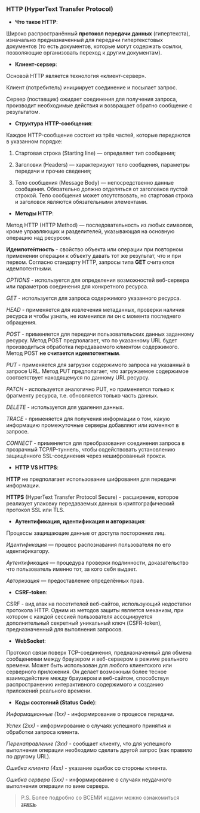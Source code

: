 ### HTTP (HyperText Transfer Protocol)

* **Что такое HTTP**:

Широко распространённый **протокол передачи данных** (гипертекста), изначально предназначенный для передачи гипертекстовых документов (то есть документов, которые могут содержать ссылки, позволяющие организовать переход к другим документам).

* **Клиент-сервер**:

Основой HTTP является технология «клиент-сервер». 

Клиент (потребитель) инициирует соединение и посылает запрос.

Сервер (поставщик) ожидает соединения для получения запроса, производит необходимые действия и возвращает обратно сообщение с результатом.

* **Структура HTTP-сообщения**:

Каждое HTTP-сообщение состоит из трёх частей, которые передаются в указанном порядке:

1. Стартовая строка (Starting line) — определяет тип сообщения;

2. Заголовки (Headers) — характеризуют тело сообщения, параметры передачи и прочие сведения;

3. Тело сообщения (Message Body) — непосредственно данные сообщения. Обязательно должно отделяться от заголовков пустой строкой. Тело сообщения может отсутствовать, но стартовая строка и заголовок являются обязательными элементами. 

* **Методы HTTP**:

Метод HTTP (HTTP Method) — последовательность из любых символов, кроме управляющих и разделителей, указывающая на основную операцию над ресурсом.

**Идемпоте́нтность** - свойство объекта или операции при повторном применении операции к объекту давать тот же результат, что и при первом. Согласно стандарту HTTP, запросы типа **GET** считаются идемпотентными.

*OPTIONS* - используется для определения возможностей веб-сервера или параметров соединения для конкретного ресурса.

*GET* - используется для запроса содержимого указанного ресурса. 

*HEAD* - применяется для извлечения метаданных, проверки наличия ресурса и чтобы узнать, не изменился ли он с момента последнего обращения.

*POST* - применяется для передачи пользовательских данных заданному ресурсу. Метод POST предполагает, что по указанному URL будет производиться обработка передаваемого клиентом содержимого. Метод POST **не считается идемпотентным**.

*PUT* - применяется для загрузки содержимого запроса на указанный в запросе URL. Метод PUT предполагает, что загружаемое содержимое соответствует находящемуся по данному URL ресурсу.

*PATCH* - используется аналогично PUT, но применяется только к фрагменту ресурса, т.е. обновляется только часть данных.

*DELETE* - используется для удаления данных.

*TRACE* - применяется для получения информации о том, какую информацию промежуточные серверы добавляют или изменяют в запросе.

*CONNECT* - применяется для преобразования соединения запроса в прозрачный TCP/IP-туннель, чтобы содействовать установлению защищённого SSL-соединения через нешифрованный прокси.

* **HTTP VS HTTPS**:

**HTTP** не предполагает использование шифрования для передачи информации.

**HTTPS** (HyperText Transfer Protocol Secure) - расширение, которое реализует упаковку передаваемых данных в криптографический протокол SSL или TLS.


* **Аутентификация, идентификация и авторизация**:

Процессы защищающие данные от доступа посторонних лиц.

*Идентификация* — процесс распознавания пользователя по его идентификатору.

*Аутентификация* — процедура проверки подлинности, доказательство что пользователь именно тот, за кого себя выдает.

*Авторизация* — предоставление определённых прав.

* **CSRF-token**:

CSRF - вид атак на посетителей веб-сайтов, использующий недостатки протокола HTTP. Одним из методов защиты является механизм, при котором с каждой сессией пользователя ассоциируется дополнительный секретный уникальный ключ (CSFR-token), предназначенный для выполнения запросов.

* **WebSocket**:

Протокол связи поверх TCP-соединения, предназначенный для обмена сообщениями между браузером и веб-сервером в режиме реального времени. Может быть использован для любого клиентского или серверного приложения. Он делает возможным более тесное взаимодействие между браузером и веб-сайтом, способствуя распространению интерактивного содержимого и созданию приложений реального времени.

* **Коды состояний (Status Code)**:

*Информационные (1хх)* - информирование о процессе передачи.

*Успех (2хх)* - информирование о случаях успешного принятия и обработки запроса клиента.

*Перенаправление (3хх)* - сообщает клиенту, что для успешного выполнения операции необходимо сделать другой запрос (как правило по другому URL).

*Ошибка клиента (4хх)* - указание ошибок со стороны клиента.

*Ошибка сервера (5хх)* - информирование о случаях неудачного выполнения операции по вине сервера.

> P.S. Более подробно со ВСЕМИ кодами можно ознакомиться [здесь](https://ru.wikipedia.org/wiki/%D0%A1%D0%BF%D0%B8%D1%81%D0%BE%D0%BA_%D0%BA%D0%BE%D0%B4%D0%BE%D0%B2_%D1%81%D0%BE%D1%81%D1%82%D0%BE%D1%8F%D0%BD%D0%B8%D1%8F_HTTP).
